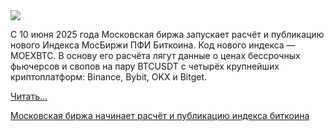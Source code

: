 <!--2025-06-09 13:16:01-->
<div class="yb">
  <div class="rss habr"><img src="https://habrastorage.org/getpro/habr/upload_files/a35/3f8/5e6/a353f85e602a66d6f0277432fb47b359.jpg" /><p>С 10 июня 2025 года Московская биржа запускает расчёт и публикацию нового Индекса МосБиржи ПФИ Биткоина. Код нового индекса&nbsp;— MOEXBTC. В основу его расчёта лягут данные о ценах бессрочных фьючерсов и свопов на пару BTCUSDT с четырёх крупнейших криптоплатформ: Binance, Bybit, OKX и Bitget.</p> <a href="https://habr.com/ru/articles/916940/#habracut">Читать... <p class="titl"><a href="https://habr.com/ru/news/916940/?utm_source=habrahabr&utm_medium=rss&utm_campaign=916940">Московская биржа начинает расчёт и публикацию индекса биткоина</a></p></div>
</div>

